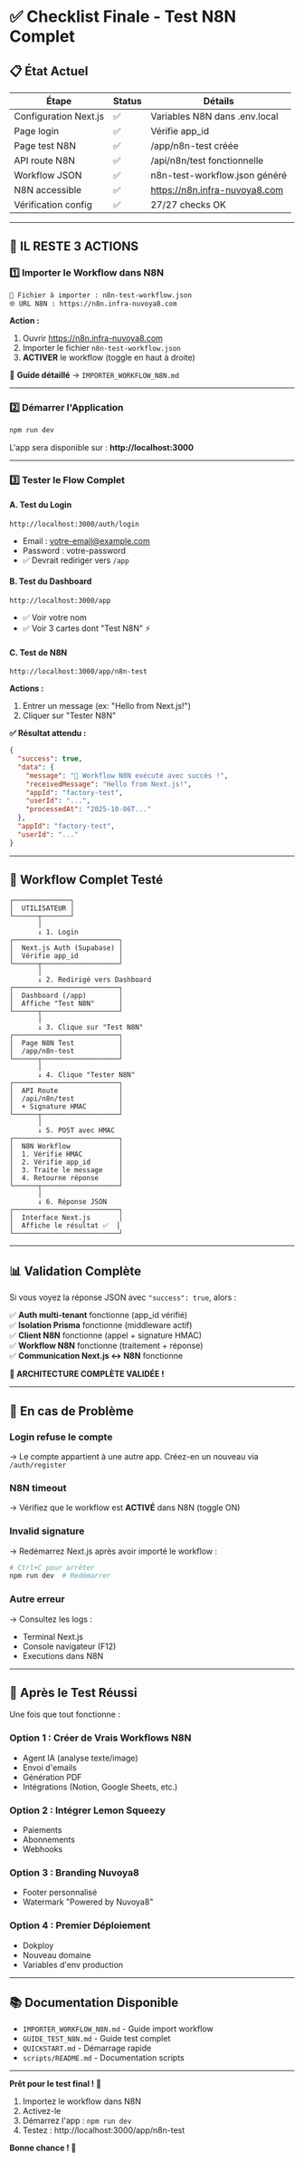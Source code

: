 # ✅ Checklist Finale - Test N8N Complet

## 📋 État Actuel

| Étape | Status | Détails |
|-------|--------|---------|
| Configuration Next.js | ✅ | Variables N8N dans .env.local |
| Page login | ✅ | Vérifie app_id |
| Page test N8N | ✅ | /app/n8n-test créée |
| API route N8N | ✅ | /api/n8n/test fonctionnelle |
| Workflow JSON | ✅ | n8n-test-workflow.json généré |
| N8N accessible | ✅ | https://n8n.infra-nuvoya8.com |
| Vérification config | ✅ | 27/27 checks OK |

---

## 🎯 IL RESTE 3 ACTIONS

### 1️⃣ Importer le Workflow dans N8N

```bash
📁 Fichier à importer : n8n-test-workflow.json
🌐 URL N8N : https://n8n.infra-nuvoya8.com
```

**Action :**
1. Ouvrir https://n8n.infra-nuvoya8.com
2. Importer le fichier `n8n-test-workflow.json`
3. **ACTIVER** le workflow (toggle en haut à droite)

📖 **Guide détaillé** → `IMPORTER_WORKFLOW_N8N.md`

---

### 2️⃣ Démarrer l'Application

```bash
npm run dev
```

L'app sera disponible sur : **http://localhost:3000**

---

### 3️⃣ Tester le Flow Complet

#### A. **Test du Login**

```
http://localhost:3000/auth/login
```

- Email : votre-email@example.com
- Password : votre-password
- ✅ Devrait rediriger vers `/app`

#### B. **Test du Dashboard**

```
http://localhost:3000/app
```

- ✅ Voir votre nom
- ✅ Voir 3 cartes dont "Test N8N" ⚡

#### C. **Test de N8N**

```
http://localhost:3000/app/n8n-test
```

**Actions :**
1. Entrer un message (ex: "Hello from Next.js!")
2. Cliquer sur "Tester N8N"

**✅ Résultat attendu :**
```json
{
  "success": true,
  "data": {
    "message": "🎉 Workflow N8N exécuté avec succès !",
    "receivedMessage": "Hello from Next.js!",
    "appId": "factory-test",
    "userId": "...",
    "processedAt": "2025-10-06T..."
  },
  "appId": "factory-test",
  "userId": "..."
}
```

---

## 🔄 Workflow Complet Testé

```
┌──────────────┐
│  UTILISATEUR │
└──────┬───────┘
       │
       ↓ 1. Login
┌──────────────────────────┐
│  Next.js Auth (Supabase) │
│  Vérifie app_id          │
└──────┬───────────────────┘
       │
       ↓ 2. Redirigé vers Dashboard
┌──────────────────────────┐
│  Dashboard (/app)        │
│  Affiche "Test N8N"      │
└──────┬───────────────────┘
       │
       ↓ 3. Clique sur "Test N8N"
┌──────────────────────────┐
│  Page N8N Test           │
│  /app/n8n-test           │
└──────┬───────────────────┘
       │
       ↓ 4. Clique "Tester N8N"
┌──────────────────────────┐
│  API Route               │
│  /api/n8n/test           │
│  + Signature HMAC        │
└──────┬───────────────────┘
       │
       ↓ 5. POST avec HMAC
┌──────────────────────────┐
│  N8N Workflow            │
│  1. Vérifie HMAC         │
│  2. Vérifie app_id       │
│  3. Traite le message    │
│  4. Retourne réponse     │
└──────┬───────────────────┘
       │
       ↓ 6. Réponse JSON
┌──────────────────────────┐
│  Interface Next.js       │
│  Affiche le résultat ✅  │
└──────────────────────────┘
```

---

## 📊 Validation Complète

Si vous voyez la réponse JSON avec `"success": true`, alors :

✅ **Auth multi-tenant** fonctionne (app_id vérifié)  
✅ **Isolation Prisma** fonctionne (middleware actif)  
✅ **Client N8N** fonctionne (appel + signature HMAC)  
✅ **Workflow N8N** fonctionne (traitement + réponse)  
✅ **Communication Next.js ↔ N8N** fonctionne  

**🎉 ARCHITECTURE COMPLÈTE VALIDÉE !**

---

## 🐛 En cas de Problème

### Login refuse le compte
→ Le compte appartient à une autre app. Créez-en un nouveau via `/auth/register`

### N8N timeout
→ Vérifiez que le workflow est **ACTIVÉ** dans N8N (toggle ON)

### Invalid signature
→ Redémarrez Next.js après avoir importé le workflow :
```bash
# Ctrl+C pour arrêter
npm run dev  # Redémarrer
```

### Autre erreur
→ Consultez les logs :
- Terminal Next.js
- Console navigateur (F12)
- Executions dans N8N

---

## 🚀 Après le Test Réussi

Une fois que tout fonctionne :

### Option 1 : Créer de Vrais Workflows N8N
- Agent IA (analyse texte/image)
- Envoi d'emails
- Génération PDF
- Intégrations (Notion, Google Sheets, etc.)

### Option 2 : Intégrer Lemon Squeezy
- Paiements
- Abonnements
- Webhooks

### Option 3 : Branding Nuvoya8
- Footer personnalisé
- Watermark "Powered by Nuvoya8"

### Option 4 : Premier Déploiement
- Dokploy
- Nouveau domaine
- Variables d'env production

---

## 📚 Documentation Disponible

- `IMPORTER_WORKFLOW_N8N.md` - Guide import workflow
- `GUIDE_TEST_N8N.md` - Guide test complet
- `QUICKSTART.md` - Démarrage rapide
- `scripts/README.md` - Documentation scripts

---

**Prêt pour le test final ! 🎯**

1. Importez le workflow dans N8N
2. Activez-le
3. Démarrez l'app : `npm run dev`
4. Testez : http://localhost:3000/app/n8n-test

**Bonne chance ! 🚀**

